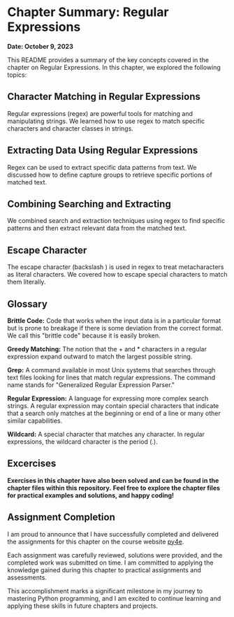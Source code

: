 # Chapter Summary: Regular Expressions
**Date: October 9, 2023**

This README provides a summary of the key concepts covered in the chapter on Regular Expressions. In this chapter, we explored the following topics:

## Character Matching in Regular Expressions

Regular expressions (regex) are powerful tools for matching and manipulating strings. We learned how to use regex to match specific characters and character classes in strings.

## Extracting Data Using Regular Expressions

Regex can be used to extract specific data patterns from text. We discussed how to define capture groups to retrieve specific portions of matched text.

## Combining Searching and Extracting

We combined search and extraction techniques using regex to find specific patterns and then extract relevant data from the matched text.

## Escape Character

The escape character (backslash \) is used in regex to treat metacharacters as literal characters. We covered how to escape special characters to match them literally.

## Glossary

**Brittle Code:** Code that works when the input data is in a particular format but is prone to breakage if there is some deviation from the correct format. We call this "brittle code" because it is easily broken.

**Greedy Matching:** The notion that the + and * characters in a regular expression expand outward to match the largest possible string.

**Grep:** A command available in most Unix systems that searches through text files looking for lines that match regular expressions. The command name stands for "Generalized Regular Expression Parser."

**Regular Expression:** A language for expressing more complex search strings. A regular expression may contain special characters that indicate that a search only matches at the beginning or end of a line or many other similar capabilities.

**Wildcard:** A special character that matches any character. In regular expressions, the wildcard character is the period (.).



## Excercises

**Exercises in this chapter have also been solved and can be found in the chapter files within this repository.**
**Feel free to explore the chapter files for practical examples and solutions, and happy coding!**

## Assignment Completion

I am proud to announce that I have successfully completed and delivered the assignments for this chapter on the course website [py4e](https://www.py4e.com/). 

Each assignment was carefully reviewed, solutions were provided, and the completed work was submitted on time. I am committed to applying the knowledge gained during this chapter to practical assignments and assessments.

This accomplishment marks a significant milestone in my journey to mastering Python programming, and I am excited to continue learning and applying these skills in future chapters and projects.
